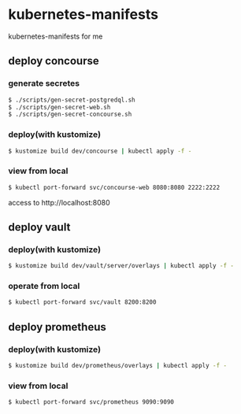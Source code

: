 # kubernetes-manifests
kubernetes-manifests for me

## deploy concourse
### generate secretes
```bash
$ ./scripts/gen-secret-postgredql.sh
$ ./scripts/gen-secret-web.sh
$ ./scripts/gen-secret-concourse.sh
```
### deploy(with kustomize)
```bash
$ kustomize build dev/concourse | kubectl apply -f -
```
### view from local
```bash
$ kubectl port-forward svc/concourse-web 8080:8080 2222:2222
```

access to http://localhost:8080

## deploy vault
### deploy(with kustomize)
```bash
$ kustomize build dev/vault/server/overlays | kubectl apply -f -
```
### operate from local
```bash
$ kubectl port-forward svc/vault 8200:8200
```

## deploy prometheus 
### deploy(with kustomize)
```bash
$ kustomize build dev/prometheus/overlays | kubectl apply -f -
```
### view from local
```bash
$ kubectl port-forward svc/prometheus 9090:9090
```
